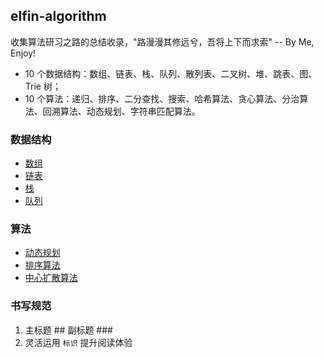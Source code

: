 ## elfin-algorithm

收集算法研习之路的总结收录，"路漫漫其修远兮，吾将上下而求索" -- By Me, Enjoy!

- 10 个数据结构：数组、链表、栈、队列、散列表、二叉树、堆、跳表、图、Trie 树；
- 10 个算法：递归、排序、二分查找、搜索、哈希算法、贪心算法、分治算法、回溯算法、动态规划、字符串匹配算法。

### 数据结构

- [数组](./summary/dataStructure/array.md)
- [链表](./summary/dataStructure/linked-list/index.md)
- [栈](./summary/dataStructure/stack.md)
- [队列](./summary/dataStructure/queue.md)

### 算法

- [动态规划](./algorithm/dynamic-programming.md)
- [排序算法](./algorithm/排序/冒泡排序.md)
- [中心扩散算法](./algorithm/center-spread.md)

### 书写规范
1. 主标题 \#\# 副标题 \#\#\#
2. 灵活运用 `标识` 提升阅读体验
